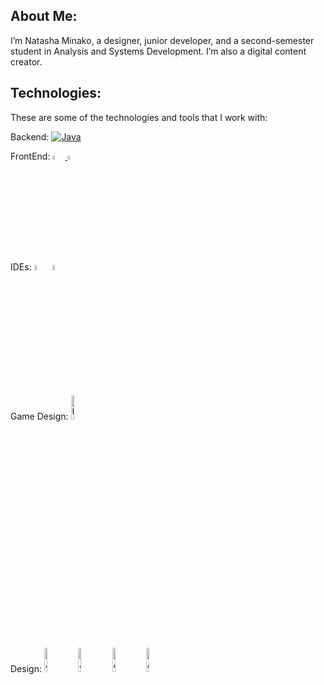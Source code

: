 <h2 class="heading-element" dir="auto">About Me:</h2>
<p dir="auto">I’m Natasha Minako, a designer, junior developer, and a second-semester student in Analysis and Systems Development. I’m also a digital content creator.

<h2 class="heading-element" dir="auto">Technologies:</h2>
<p dir="auto">These are some of the technologies and tools that I work with:</p>

Backend: <a target="_blank" rel="noopener noreferrer nofollow" href="https://camo.githubusercontent.com/510f99256727d96d37a8fb3cce94ef4bb7ab140aa29887922cc03c43db2968c4/68747470733a2f2f696d672e736869656c64732e696f2f62616467652f2d4a6176612d3030373339363f7374796c653d666c61742d737175617265266c6f676f3d6a617661"><img src="https://camo.githubusercontent.com/510f99256727d96d37a8fb3cce94ef4bb7ab140aa29887922cc03c43db2968c4/68747470733a2f2f696d672e736869656c64732e696f2f62616467652f2d4a6176612d3030373339363f7374796c653d666c61742d737175617265266c6f676f3d6a617661" alt="Java" data-canonical-src="https://img.shields.io/badge/-Java-007396?style=flat-square&amp;logo=java" style="max-width: 100%;"></a>

FrontEnd: <a target="_blank" rel="noopener noreferrer nofollow" href="https://camo.githubusercontent.com/c0f60c84bd23525a0f1e5972ff5052f878eb4104e88b347b7f0004d0e6ad8898/68747470733a2f2f696d672e736869656c64732e696f2f62616467652f2d48544d4c352d4533344632363f7374796c653d666c61742d737175617265266c6f676f3d68746d6c35266c6f676f436f6c6f723d7768697465">
  <img src="https://camo.githubusercontent.com/c0f60c84bd23525a0f1e5972ff5052f878eb4104e88b347b7f0004d0e6ad8898/68747470733a2f2f696d672e736869656c64732e696f2f62616467652f2d48544d4c352d4533344632363f7374796c653d666c61742d737175617265266c6f676f3d68746d6c35266c6f676f436f6c6f723d7768697465" alt="HTML5" style="width: 4%;"> <a target="_blank" rel="noopener noreferrer nofollow" href="https://camo.githubusercontent.com/d2de8f341090cb9d72d132ef5f73c2a2c9be3081193bd9c7f3fee5b4973ece27/68747470733a2f2f696d672e736869656c64732e696f2f62616467652f2d435353332d3135373242363f7374796c653d666c61742d737175617265266c6f676f3d63737333">
  <img src="https://camo.githubusercontent.com/d2de8f341090cb9d72d132ef5f73c2a2c9be3081193bd9c7f3fee5b4973ece27/68747470733a2f2f696d672e736869656c64732e696f2f62616467652f2d435353332d3135373242363f7374796c653d666c61742d737175617265266c6f676f3d63737333" alt="CSS3" style="width: 4%;">
</a>

IDEs: <a target="_blank" rel="noopener noreferrer nofollow" href="https://camo.githubusercontent.com/1221ce79459bbc665490419328cc14785c27940a9e32536f33b9ba64e288b1ce/68747470733a2f2f696d672e736869656c64732e696f2f62616467652f2d45636c697073652d3243323235353f7374796c653d666c61742d737175617265266c6f676f3d65636c69707365266c6f676f436f6c6f723d7768697465"><img src="https://camo.githubusercontent.com/1221ce79459bbc665490419328cc14785c27940a9e32536f33b9ba64e288b1ce/68747470733a2f2f696d672e736869656c64732e696f2f62616467652f2d45636c697073652d3243323235353f7374796c653d666c61742d737175617265266c6f676f3d65636c69707365266c6f676f436f6c6f723d7768697465" alt="Eclipse" width="5%"></a>
<a target="_blank" rel="noopener noreferrer nofollow" href="https://camo.githubusercontent.com/7facab472335cd66ee63c9a2accc5b6632bfd27ebeda51b566c5b7dc1df51655/68747470733a2f2f696d672e736869656c64732e696f2f62616467652f2d5653436f64652d3030374143433f7374796c653d666c61742d737175617265266c6f676f3d76697375616c2d73747564696f2d636f6465266c6f676f436f6c6f723d7768697465"><img src="https://camo.githubusercontent.com/7facab472335cd66ee63c9a2accc5b6632bfd27ebeda51b566c5b7dc1df51655/68747470733a2f2f696d672e736869656c64732e696f2f62616467652f2d5653436f64652d3030374143433f7374796c653d666c61742d737175617265266c6f676f3d76697375616c2d73747564696f2d636f6465266c6f676f436f6c6f723d7768697465" alt="VSCode" width="5%"></a>

Game Design: <a target="_blank" rel="noopener noreferrer nofollow" href="https://camo.githubusercontent.com/b9f7e48f0f6b65cd06620bd8d541c1cce4acc5ae5cb7eff461443858a4458b2d/68747470733a2f2f696d672e736869656c64732e696f2f62616467652f556e7265616c20456e67696e652d3045313132383f6c6f676f3d756e7265616c656e67696e65266c6f676f436f6c6f723d7768697465267374796c653d666f722d7468652d6261646765"><img src="https://camo.githubusercontent.com/b9f7e48f0f6b65cd06620bd8d541c1cce4acc5ae5cb7eff461443858a4458b2d/68747470733a2f2f696d672e736869656c64732e696f2f62616467652f556e7265616c20456e67696e652d3045313132383f6c6f676f3d756e7265616c656e67696e65266c6f676f436f6c6f723d7768697465267374796c653d666f722d7468652d6261646765" alt="Unreal Engine" style="width: 10%;"></a>

Design: <a target="_blank" rel="noopener noreferrer nofollow" href="https://img.shields.io/badge/Adobe%20Lightroom-31A8FF.svg?style=for-the-badge&logo=Adobe%20Lightroom&logoColor=white">
  <img src="https://img.shields.io/badge/Adobe%20Lightroom-31A8FF.svg?style=for-the-badge&logo=Adobe%20Lightroom&logoColor=white" alt="Adobe Lightroom" style="width: 10%;"></a>
<a target="_blank" rel="noopener noreferrer nofollow" href="https://img.shields.io/badge/adobe%20photoshop-%2331A8FF.svg?style=for-the-badge&logo=adobe%20photoshop&logoColor=white">
  <img src="https://img.shields.io/badge/adobe%20photoshop-%2331A8FF.svg?style=for-the-badge&logo=adobe%20photoshop&logoColor=white" alt="Adobe Photoshop" style="width: 10%;"></a>
<a target="_blank" rel="noopener noreferrer nofollow" href="https://img.shields.io/badge/Adobe%20Premiere%20Pro-9999FF.svg?style=for-the-badge&logo=Adobe%20Premiere%20Pro&logoColor=white">
  <img src="https://img.shields.io/badge/Adobe%20Premiere%20Pro-9999FF.svg?style=for-the-badge&logo=Adobe%20Premiere%20Pro&logoColor=white" alt="Adobe Premiere Pro" style="width: 10%;"></a>
<a target="_blank" rel="noopener noreferrer nofollow" href="https://img.shields.io/badge/Adobe%20After%20Effects-9999FF.svg?style=for-the-badge&logo=Adobe%20After%20Effects&logoColor=white">
  <img src="https://img.shields.io/badge/Adobe%20After%20Effects-9999FF.svg?style=for-the-badge&logo=Adobe%20After%20Effects&logoColor=white" alt="Adobe After Effects" style="width: 10%;"></a>


